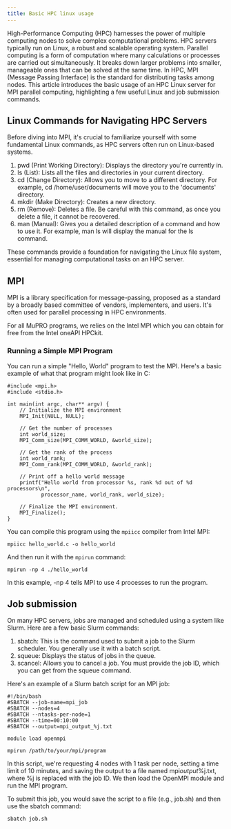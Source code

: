 ```yaml
---
title: Basic HPC linux usage
---
```


High-Performance Computing (HPC) harnesses the power of multiple computing nodes to solve complex computational problems. HPC servers typically run on Linux, a robust and scalable operating system. Parallel computing is a form of computation where many calculations or processes are carried out simultaneously. It breaks down larger problems into smaller, manageable ones that can be solved at the same time. In HPC, MPI (Message Passing Interface) is the standard for distributing tasks among nodes. This article introduces the basic usage of an HPC Linux server for MPI parallel computing, highlighting a few useful Linux and job submission commands.

## Linux Commands for Navigating HPC Servers

Before diving into MPI, it's crucial to familiarize yourself with some fundamental Linux commands, as HPC servers often run on Linux-based systems.

1. pwd (Print Working Directory): Displays the directory you're currently in.
2. ls (List): Lists all the files and directories in your current directory.
3. cd (Change Directory): Allows you to move to a different directory. For example, cd /home/user/documents will move you to the 'documents' directory.
4. mkdir (Make Directory): Creates a new directory.
5. rm (Remove): Deletes a file. Be careful with this command, as once you delete a file, it cannot be recovered.
6. man (Manual): Gives you a detailed description of a command and how to use it. For example, man ls will display the manual for the ls command.

These commands provide a foundation for navigating the Linux file system, essential for managing computational tasks on an HPC server.

## MPI

MPI is a library specification for message-passing, proposed as a standard by a broadly based committee of vendors, implementers, and users. It's often used for parallel processing in HPC environments.

For all MuPRO programs, we relies on the Intel MPI which you can obtain for free from the Intel oneAPI HPCkit.

### Running a Simple MPI Program

You can run a simple "Hello, World" program to test the MPI. Here's a basic example of what that program might look like in C:

```
#include <mpi.h>
#include <stdio.h>

int main(int argc, char** argv) {
    // Initialize the MPI environment
    MPI_Init(NULL, NULL);

    // Get the number of processes
    int world_size;
    MPI_Comm_size(MPI_COMM_WORLD, &world_size);

    // Get the rank of the process
    int world_rank;
    MPI_Comm_rank(MPI_COMM_WORLD, &world_rank);

    // Print off a hello world message
    printf("Hello world from processor %s, rank %d out of %d processors\n",
           processor_name, world_rank, world_size);

    // Finalize the MPI environment.
    MPI_Finalize();
}
```

You can compile this program using the `mpiicc` compiler from Intel MPI:

```
mpiicc hello_world.c -o hello_world
```

And then run it with the `mpirun` command:

```
mpirun -np 4 ./hello_world
```

In this example, -np 4 tells MPI to use 4 processes to run the program.

## Job submission

On many HPC servers, jobs are managed and scheduled using a system like Slurm. Here are a few basic Slurm commands:

1. sbatch: This is the command used to submit a job to the Slurm scheduler. You generally use it with a batch script.
2. squeue: Displays the status of jobs in the queue.
3. scancel: Allows you to cancel a job. You must provide the job ID, which you can get from the squeue command.

Here's an example of a Slurm batch script for an MPI job:

```
#!/bin/bash
#SBATCH --job-name=mpi_job
#SBATCH --nodes=4
#SBATCH --ntasks-per-node=1
#SBATCH --time=00:10:00
#SBATCH --output=mpi_output_%j.txt

module load openmpi

mpirun /path/to/your/mpi/program
```

In this script, we're requesting 4 nodes with 1 task per node, setting a time limit of 10 minutes, and saving the output to a file named mpi*output*%j.txt, where %j is replaced with the job ID. We then load the OpenMPI module and run the MPI program.

To submit this job, you would save the script to a file (e.g., job.sh) and then use the sbatch command:

```
sbatch job.sh
```
